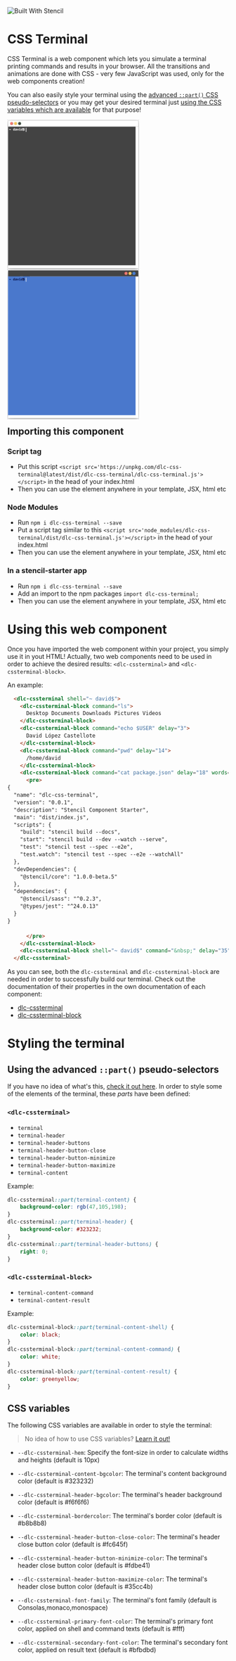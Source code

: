![Built With Stencil](https://img.shields.io/badge/-Built%20With%20Stencil-16161d.svg?logo=data%3Aimage%2Fsvg%2Bxml%3Bbase64%2CPD94bWwgdmVyc2lvbj0iMS4wIiBlbmNvZGluZz0idXRmLTgiPz4KPCEtLSBHZW5lcmF0b3I6IEFkb2JlIElsbHVzdHJhdG9yIDE5LjIuMSwgU1ZHIEV4cG9ydCBQbHVnLUluIC4gU1ZHIFZlcnNpb246IDYuMDAgQnVpbGQgMCkgIC0tPgo8c3ZnIHZlcnNpb249IjEuMSIgaWQ9IkxheWVyXzEiIHhtbG5zPSJodHRwOi8vd3d3LnczLm9yZy8yMDAwL3N2ZyIgeG1sbnM6eGxpbms9Imh0dHA6Ly93d3cudzMub3JnLzE5OTkveGxpbmsiIHg9IjBweCIgeT0iMHB4IgoJIHZpZXdCb3g9IjAgMCA1MTIgNTEyIiBzdHlsZT0iZW5hYmxlLWJhY2tncm91bmQ6bmV3IDAgMCA1MTIgNTEyOyIgeG1sOnNwYWNlPSJwcmVzZXJ2ZSI%2BCjxzdHlsZSB0eXBlPSJ0ZXh0L2NzcyI%2BCgkuc3Qwe2ZpbGw6I0ZGRkZGRjt9Cjwvc3R5bGU%2BCjxwYXRoIGNsYXNzPSJzdDAiIGQ9Ik00MjQuNywzNzMuOWMwLDM3LjYtNTUuMSw2OC42LTkyLjcsNjguNkgxODAuNGMtMzcuOSwwLTkyLjctMzAuNy05Mi43LTY4LjZ2LTMuNmgzMzYuOVYzNzMuOXoiLz4KPHBhdGggY2xhc3M9InN0MCIgZD0iTTQyNC43LDI5Mi4xSDE4MC40Yy0zNy42LDAtOTIuNy0zMS05Mi43LTY4LjZ2LTMuNkgzMzJjMzcuNiwwLDkyLjcsMzEsOTIuNyw2OC42VjI5Mi4xeiIvPgo8cGF0aCBjbGFzcz0ic3QwIiBkPSJNNDI0LjcsMTQxLjdIODcuN3YtMy42YzAtMzcuNiw1NC44LTY4LjYsOTIuNy02OC42SDMzMmMzNy45LDAsOTIuNywzMC43LDkyLjcsNjguNlYxNDEuN3oiLz4KPC9zdmc%2BCg%3D%3D&colorA=16161d&style=flat-square)

# CSS Terminal

CSS Terminal is a web component which lets you simulate a terminal printing commands and results in your browser. All the transitions and animations are done with CSS - very few JavaScript was used, only for the web components creation!

You can also easily style your terminal using the [advanced `::part()` CSS pseudo-selectors](#Using-the-advanced-::part()-pseudo-selectors) or you may get your desired terminal just [using the CSS variables which are available](#css-variables) for that purpose!

<img src="docs/css-terminal-default.gif" align="left" width="300">
<img src="docs/css-terminal-styled.gif" align="left" width="300">

<p style="clear: both">



## Importing this component

### Script tag

- Put this script `<script src='https://unpkg.com/dlc-css-terminal@latest/dist/dlc-css-terminal/dlc-css-terminal.js'></script>` in the head of your index.html
- Then you can use the element anywhere in your template, JSX, html etc

### Node Modules
- Run `npm i dlc-css-terminal --save`
- Put a script tag similar to this `<script src='node_modules/dlc-css-terminal/dist/dlc-css-terminal.js'></script>` in the head of your index.html
- Then you can use the element anywhere in your template, JSX, html etc

### In a stencil-starter app
- Run `npm i dlc-css-terminal --save`
- Add an import to the npm packages `import dlc-css-terminal;`
- Then you can use the element anywhere in your template, JSX, html etc

# Using this web component

Once you have imported the web component within your project, you simply use it in yout HTML! Actually, two web components need to be used in order to achieve the desired results: `<dlc-cssterminal>` and `<dlc-cssterminal-block>`.

An example:

```html
  <dlc-cssterminal shell="~ david$">
    <dlc-cssterminal-block command="ls">
      Desktop Documents Downloads Pictures Videos
    </dlc-cssterminal-block>
    <dlc-cssterminal-block command="echo $USER" delay="3">
      David López Castellote
    </dlc-cssterminal-block>
    <dlc-cssterminal-block command="pwd" delay="14">
      /home/david
    </dlc-cssterminal-block>
    <dlc-cssterminal-block command="cat package.json" delay="18" words="14">
      <pre>
{
  "name": "dlc-css-terminal",
  "version": "0.0.1",
  "description": "Stencil Component Starter",
  "main": "dist/index.js",
  "scripts": {
    "build": "stencil build --docs",
    "start": "stencil build --dev --watch --serve",
    "test": "stencil test --spec --e2e",
    "test.watch": "stencil test --spec --e2e --watchAll"
  },
  "devDependencies": {
    "@stencil/core": "1.0.0-beta.5"
  },
  "dependencies": {
    "@stencil/sass": "^0.2.3",
    "@types/jest": "^24.0.13"
  }
}
          
      </pre>
    </dlc-cssterminal-block>
    <dlc-cssterminal-block shell="~ david$" command="&nbsp;" delay="35"></dlc-cssterminal-block>
  </dlc-cssterminal>
```

As you can see, both the `dlc-cssterminal` and `dlc-cssterminal-block` are needed in order to successfully build our terminal. Check out the documentation of their properties in the own documentation of each component:
* [dlc-cssterminal](./src/components/dlc-cssterminal/readme.md)
* [dlc-cssterminal-block](./src/components/dlc-cssterminal-block/readme.md)

# Styling the terminal

## Using the advanced `::part()` pseudo-selectors

If you have no idea of what's this, [check it out here](https://meowni.ca/posts/part-theme-explainer/). In order to style some of the elements of the terminal, these *parts* have been defined:

### `<dlc-cssterminal>`

* `terminal`
* `terminal-header`
* `terminal-header-buttons`
* `terminal-header-button-close`
* `terminal-header-button-minimize`
* `terminal-header-button-maximize`
* `terminal-content`

Example:

```css
dlc-cssterminal::part(terminal-content) {
    background-color: rgb(47,105,198);
}
dlc-cssterminal::part(terminal-header) {
    background-color: #323232;
}
dlc-cssterminal::part(terminal-header-buttons) {
    right: 0;
}
```

### `<dlc-cssterminal-block>`

* `terminal-content-command`
* `terminal-content-result`

Example:

```css
dlc-cssterminal-block::part(terminal-content-shell) {
    color: black;
}
dlc-cssterminal-block::part(terminal-content-command) {
    color: white;
}
dlc-cssterminal-block::part(terminal-content-result) {
    color: greenyellow;
}
```

## CSS variables

The following CSS variables are available in order to style the terminal:

> No idea of how to use CSS variables? [Learn it out!](https://www.w3schools.com/css/css3_variables.asp)

 * `--dlc-cssterminal-hem`: Specify the font-size in order to calculate widths and heights (default is 10px)
 * `--dlc-cssterminal-content-bgcolor`: The terminal's content background color (default is #323232)
 * `--dlc-cssterminal-header-bgcolor`: The terminal's header background color (default is #f6f6f6)
 * `--dlc-cssterminal-bordercolor`: The terminal's border color (default is #b8b8b8)
 * `--dlc-cssterminal-header-button-close-color`: The terminal's header close button color (default is #fc645f)
 * `--dlc-cssterminal-header-button-minimize-color`: The terminal's header close button color (default is #fdbe41)
 * `--dlc-cssterminal-header-button-maximize-color`: The terminal's header close button color (default is #35cc4b)
 * `--dlc-cssterminal-font-family`: The terminal's font family (default is Consolas,monaco,monospace)

 * `--dlc-cssterminal-primary-font-color`: The terminal's primary font color, applied on shell and command texts (default is #fff)
 * `--dlc-cssterminal-secondary-font-color`: The terminal's secondary font color, applied on result text (default is #bfbdbd)
